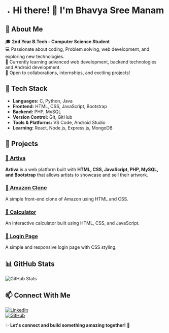 - # Hi there! 👋 I'm Bhavya Sree Manam

## 🚀 About Me

🎓 **2nd Year B.Tech - Computer Science Student**  
💻 Passionate about coding, Problem solving, web development, and exploring new technologies.  
🌱 Currently learning advanced web development, backend technologies and Android development.  
📌 Open to collaborations, internships, and exciting projects!

## 🔧 Tech Stack

- **Languages:** C, Python, Java
- **Frontend:** HTML, CSS, JavaScript, Bootstrap
- **Backend:** PHP, MySQL
- **Version Control:** Git, GitHub
- **Tools & Platforms:** VS Code, Android Studio
- **Learning:** React, Node.js, Express.js, MongoDB

## 📌 Projects

### [🎨 Artiva](https://github.com/Bhavya0420/Artiva)
**Artiva** is a web platform built with **HTML, CSS, JavaScript, PHP, MySQL, and Bootstrap** that allows artists to showcase and sell their artwork. 

### [🛒 Amazon Clone](https://github.com/Bhavya0420/Amazon-clone)
A simple front-end clone of Amazon using HTML and CSS.

### [🧮 Calculator](https://github.com/Bhavya0420/Calculator)
An interactive calculator built using HTML, CSS, and JavaScript.

### [🔐 Login Page](https://github.com/Bhavya0420/login-page)
A simple and responsive login page with CSS styling.

## 📊 GitHub Stats

![GitHub Stats](https://github-readme-stats.vercel.app/api?username=Bhavya0420&show_icons=true&theme=radical)

## 📫 Connect With Me

[![LinkedIn](https://img.shields.io/badge/LinkedIn-Bhavya%20Sree%20Manam-blue?style=flat-square&logo=linkedin)](https://www.linkedin.com/in/bhavya-sree-manam-443219297/)  
[![GitHub](https://img.shields.io/badge/GitHub-Bhavya0420-black?style=flat-square&logo=github)](https://github.com/Bhavya0420)  

✨ **Let's connect and build something amazing together!** 🚀


